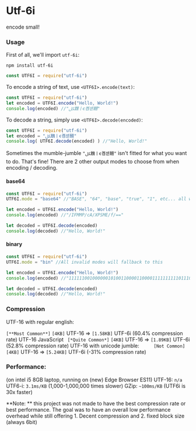 # Utf-6i
encode small!

### Usage
First of all, we'll import `utf-6i`:
```
npm install utf-6i
```
```js
const UTF6I = require("utf-6i")
```
To encode a string of text, use `<UTF6I>.encode(text)`:
```js
const UTF6I = require("utf-6i")
let encoded = UTF6I.encode("Hello, World!")
console.log(encoded) //"ﲁ䰰ￜϵ콈섿翿"
```
To decode a string, simply use `<UTF6I>.decode(encoded)`:
```js
const UTF6I = require("utf-6i")
let encoded = "ﲁ䰰ￜϵ콈섿翿"
console.log( UTF6I.decode(encoded) ) //"Hello, World!"
```
Sometimes the mumble-jumble `"ﲁ䰰ￜϵ콈섿翿"` isn't fitted for what you want to do. That's fine! There are 2 other output modes to choose from when encoding / decoding.
#### base64
```js
const UTF6I = require("utf-6i")
UTF6I.mode = "base64" //"BASE", "64", "base", "true", "1", etc... all work also

let encoded = UTF6I.encode("Hello, World!")
console.log(encoded) //"/IFMMP/cA/XPSME/f/=="

let decoded = UTF6I.decode(encoded)
console.log(decoded) //"Hello, World!"
```
#### binary
```js
const UTF6I = require("utf-6i")
UTF6I.mode = "bin" //All invalid modes will fallback to this

let encoded = UTF6I.encode("Hello, World!")
console.log(encoded) //"111111001000000101001100001100001111111111011100000000111111010111001111010010001100000100111111011111"

let decoded = UTF6I.decode(encoded)
console.log(decoded) //"Hello, World!"
```
### Compression
UTF-16 with regular english:

`[**Most Common**]` `[4KB]` UTF-16 => `[1.58KB]` UTF-6i (60.4% compression rate)
UTF-16 JavaScript
` [*Quite Common*]` `[4KB]` UTF-16 => `[1.89KB]` UTF-6i (52.8% compression rate)
UTF-16 with unicode jumble:
`     [Not Common]` `[4KB]` UTF-16 => `[5.24KB]` UTF-6i (-31% compression rate)

### Performance:
(on intel i5 8GB laptop, running on (new) Edge Browser ES11)
UTF-16: `n/a`   UTF6-i: `3.1ms/KB` (1,000-1,000,000 times slower)
GZip: `~100ms/KB` (UTF6i is 30x faster)

**Note: ** this project was not made to have the best compression rate or best performance. The goal was to have an overall low performance overhead while still offering 1. Decent compression and 2. fixed block size (always 6bit)
